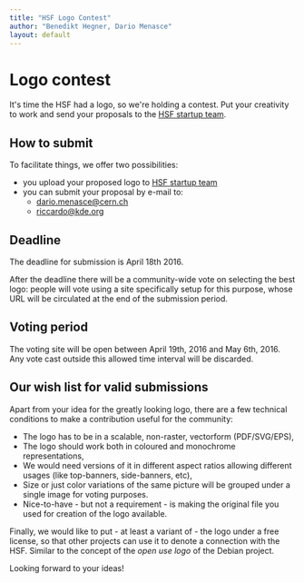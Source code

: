 ```yaml
---
title: "HSF Logo Contest"
author: "Benedikt Hegner, Dario Menasce"
layout: default
---
```


# Logo contest

It's time the HSF had a logo, so we're holding a contest. Put your creativity to work and send your proposals to the [HSF startup team](hep-sf-startup-team@googlegroups.com). 

## How to submit

To facilitate things, we offer two possibilities:

* you upload your proposed logo to [HSF startup team](hep-sf-startup-team@googlegroups.com)
* you can submit your proposal by e-mail to:
  * dario.menasce@cern.ch
  * riccardo@kde.org

## Deadline

The deadline for submission is April 18th 2016.

After the deadline there will be a community-wide vote on selecting the best logo: people will vote using a site
specifically setup for this purpose, whose URL will be circulated at the end of the submission period.

## Voting period

The voting site will be open between April 19th, 2016 and May 6th, 2016.
Any vote cast outside this allowed time interval will be discarded.

## Our wish list for valid submissions

Apart from your idea for the greatly looking logo, there are a few technical conditions to make a contribution useful for the community:

  * The logo has to be in a scalable, non-raster, vectorform (PDF/SVG/EPS),
  * The logo should work both in coloured and monochrome representations,
  * We would need versions of it in different aspect ratios allowing different usages (like top-banners, side-banners, etc),
  * Size or just color variations of the same picture will be grouped under a single
image for voting purposes.
  * Nice-to-have - but not a requirement - is making the original file you used for creation of the logo available.

Finally, we would like to put - at least a variant of - the logo under a free license, so that other projects can use it to denote a connection with the HSF. Similar to the concept of the *open use logo* of the Debian project.

Looking forward to your ideas!
